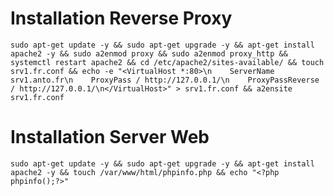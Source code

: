 # Installation Reverse Proxy

```sudo apt-get update -y && sudo apt-get upgrade -y && apt-get install apache2 -y && sudo a2enmod proxy && sudo a2enmod proxy_http && systemctl restart apache2 && cd /etc/apache2/sites-available/ && touch srv1.fr.conf && echo -e "<VirtualHost *:80>\n    ServerName srv1.anto.fr\n    ProxyPass / http://127.0.0.1/\n    ProxyPassReverse / http://127.0.0.1/\n</VirtualHost>" > srv1.fr.conf && a2ensite srv1.fr.conf```

# Installation Server Web

```sudo apt-get update -y && sudo apt-get upgrade -y && apt-get install apache2 -y && touch /var/www/html/phpinfo.php && echo "<?php phpinfo();?>"```
